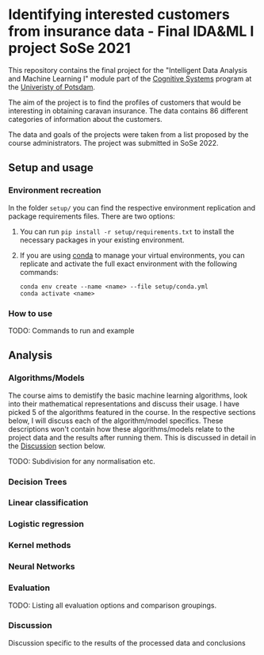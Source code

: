 # Identifying interested customers from insurance data - Final IDA&ML I project SoSe 2021
This repository contains the final project for the  "Intelligent Data Analysis and Machine Learning I" module part of the [Cognitive Systems](https://www.ling.uni-potsdam.de/cogsys/) program at the [Univeristy of Potsdam](https://www.uni-potsdam.de/en/university-of-potsdam). 

The aim of the project is to find the profiles of customers that would be interesting in obtaining caravan insurance. The data contains 86 different categories of information about the customers. 

The data and goals of the projects were taken from a list proposed by the course administrators. The project was submitted in SoSe 2022. 

## Setup and usage

### Environment recreation 

In the folder ```setup/``` you can find the respective environment replication and package requirements files. There are two options:

1. You can run ```pip install -r setup/requirements.txt``` to install the necessary packages in your existing environment.

2. If you are using [conda](https://conda.io/projects/conda/en/latest/user-guide/tasks/manage-environments.html) to manage your virtual environments, you can replicate and activate the full exact environment with the following commands:

   ```
   conda env create --name <name> --file setup/conda.yml
   conda activate <name>
   ```

### How to use

TODO: Commands to run and example 

## Analysis

### Algorithms/Models

The course aims to demistify the basic machine learning algorithms, look into their mathematical representations and discuss their usage. I have picked 5 of the algorithms featured in the course. In the respective sections below, I will discuss each of the algorithm/model specifics. These descriptions won't contain how these algorithms/models relate to the project data and the results after running them. This is discussed in detail in the [Discussion](#discussion) section below. 

TODO: Subdivision for any normalisation etc.

### Decision Trees
### Linear classification
### Logistic regression
### Kernel methods
### Neural Networks

### Evaluation

TODO: Listing all evaluation options and comparison groupings.

### Discussion

Discussion specific to the results of the processed data and conclusions 
